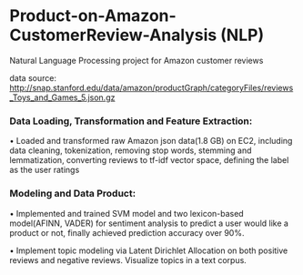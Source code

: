 # Product-on-Amazon-CustomerReview-Analysis (NLP)
Natural Language Processing project for Amazon customer reviews

data source: http://snap.stanford.edu/data/amazon/productGraph/categoryFiles/reviews_Toys_and_Games_5.json.gz

 


### Data Loading, Transformation and Feature Extraction:
• Loaded and transformed raw Amazon json data(1.8 GB) on EC2, including data cleaning, tokenization, removing stop words, stemming and lemmatization, converting reviews to tf-idf vector space, defining the label as the user ratings 
### Modeling and Data Product:
• Implemented and trained SVM model and two lexicon-based model(AFINN, VADER) for sentiment analysis to predict a user would like a product or not, finally achieved prediction accuracy over 90%.

• Implement topic modeling via Latent Dirichlet Allocation on both positive reviews and negative reviews. Visualize topics in a text corpus.
